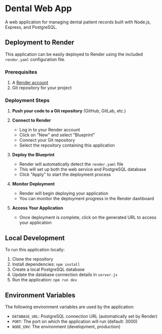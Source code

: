 # Dental Web App

A web application for managing dental patient records built with Node.js, Express, and PostgreSQL.

## Deployment to Render

This application can be easily deployed to Render using the included `render.yaml` configuration file.

### Prerequisites

1. A [Render account](https://render.com/)
2. Git repository for your project

### Deployment Steps

1. **Push your code to a Git repository** (GitHub, GitLab, etc.)

2. **Connect to Render**
   - Log in to your Render account
   - Click on "New" and select "Blueprint"
   - Connect your Git repository
   - Select the repository containing this application

3. **Deploy the Blueprint**
   - Render will automatically detect the `render.yaml` file
   - This will set up both the web service and PostgreSQL database
   - Click "Apply" to start the deployment process

4. **Monitor Deployment**
   - Render will begin deploying your application
   - You can monitor the deployment progress in the Render dashboard

5. **Access Your Application**
   - Once deployment is complete, click on the generated URL to access your application

## Local Development

To run this application locally:

1. Clone the repository
2. Install dependencies: `npm install`
3. Create a local PostgreSQL database
4. Update the database connection details in `server.js`
5. Run the application: `npm run dev`

## Environment Variables

The following environment variables are used by the application:

- `DATABASE_URL`: PostgreSQL connection URL (automatically set by Render)
- `PORT`: The port on which the application will run (default: 3000)
- `NODE_ENV`: The environment (development, production) 